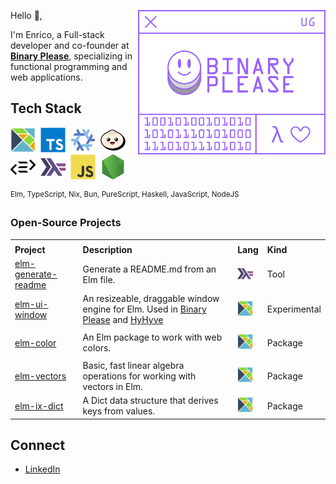 <!-- Generated -->
<a href="https://binaryplease.com/"><img src="./images/Header.9a2b0d0.svg" width="300" align="right"></img></a>

Hello 👋,

I'm Enrico, a Full-stack developer and co-founder at [**Binary Please**](https://binaryplease.com/), specializing in functional programming and web applications.

## Tech Stack

<p>
<a href="https://elm-lang.org/"><img title="Elm" alt="elm-logo" src="https://raw.githubusercontent.com/devicons/devicon/master/icons/elm/elm-original.svg" width="40"></a>
&nbsp;<a href="https://www.typescriptlang.org/"><img title="TypeScript" alt="typescript-logo" src="https://raw.githubusercontent.com/devicons/devicon/master/icons/typescript/typescript-original.svg" width="40"></a>
&nbsp;<a href="https://nixos.org/"><img title="NixOS" alt="nixos-logo" src="https://raw.githubusercontent.com/devicons/devicon/master/icons/nixos/nixos-original.svg" width="40"></a>
&nbsp;<a href="https://bun.sh/"><img title="Bun" alt="bun-logo" src="https://raw.githubusercontent.com/devicons/devicon/master/icons/bun/bun-original.svg" width="40"></a>
&nbsp;<a href="https://www.purescript.org/"><picture><source media="(prefers-color-scheme: light)" srcset="./images/ps-original.svg"><source media="(prefers-color-scheme: dark)" srcset="./images/ps-original-light.svg"><img title="PureScript" alt="purescript-logo" src="./images/ps-original.svg" width="40"></picture></a>
&nbsp;<a href="https://www.haskell.org/"><img title="Haskell" alt="haskell-logo" src="https://raw.githubusercontent.com/devicons/devicon/master/icons/haskell/haskell-original.svg" width="40"></a>
&nbsp;<a href="https://developer.mozilla.org/en-US/docs/Web/JavaScript"><img title="JavaScript" alt="javascript-logo" src="https://raw.githubusercontent.com/devicons/devicon/master/icons/javascript/javascript-original.svg" width="40"></a>
&nbsp;<a href="https://nodejs.org/"><img title="NodeJS" alt="nodejs-logo" src="https://raw.githubusercontent.com/devicons/devicon/master/icons/nodejs/nodejs-original.svg" width="40"></a>
</p>
<sup>Elm, TypeScript, Nix, Bun, PureScript, Haskell, JavaScript, NodeJS</sup>


### Open-Source Projects

<table>
    <tr>
      <td colspan="4" style="text-align: center"></td>
    </tr>
    </tr>
       <tr>
        <td><b>Project</b></td>
        <td><b>Description</b></td>
        <td><b>Lang</b></td>
        <td><b>Kind</b></td>
    </tr>
    <tr>
        <td><a href="https://github.com/escherlies/elm-generate-readme">elm-generate-readme</a></td>
        <td>Generate a README.md from an Elm file.</td>
        <td>
          <img title="Haskell" alt="haskell-logo" src="https://raw.githubusercontent.com/devicons/devicon/master/icons/haskell/haskell-original.svg" width="25">
        </td>
        <td>Tool</td>
    </tr>
    <tr></tr>
    <tr>
        <td><a href="https://github.com/escherlies/elm-ui-window">elm-ui-window</a></td>
        <td>An resizeable, draggable window engine for Elm. Used in <a href="https://binaryplease.com/">Binary Please</a> and <a href="https://www.hyhyve.com">HyHyve</a></td>
        <td>
          <img title="Elm" alt="elm-logo" src="https://raw.githubusercontent.com/devicons/devicon/master/icons/elm/elm-original.svg" width="25">
        </td>
        <td>Experimental</td>
    </tr>
    <tr></tr>
    <tr>
        <td><a href="https://github.com/escherlies/elm-color">elm-color</a></td>
        <td>An Elm package to work with web colors.</td>
        <td>
          <img title="Elm" alt="elm-logo" src="https://raw.githubusercontent.com/devicons/devicon/master/icons/elm/elm-original.svg" width="25">
        </td>
        <td><p>Package</p></td>
    </tr>
    <tr></tr>
    <tr>
        <td><a href="https://github.com/escherlies/elm-vectors">elm-vectors</a></td>
        <td>Basic, fast linear algebra operations for working with vectors in Elm.</td>
        <td>
          <img title="Elm" alt="elm-logo" src="https://raw.githubusercontent.com/devicons/devicon/master/icons/elm/elm-original.svg" width="25">
        </td>
        <td>Package</td>
    </tr>
    <tr></tr>
    <tr>
        <td><a href="https://github.com/escherlies/elm-ix-dict">elm-ix-dict</a></td>
        <td>A Dict data structure that derives keys from values.</td>
        <td>
          <img title="Elm" alt="elm-logo" src="https://raw.githubusercontent.com/devicons/devicon/master/icons/elm/elm-original.svg" width="25">
        </td>
        <td>Package</td>
    </tr>
</table>

## Connect

- [LinkedIn](https://www.linkedin.com/in/enricoscherlies/)
